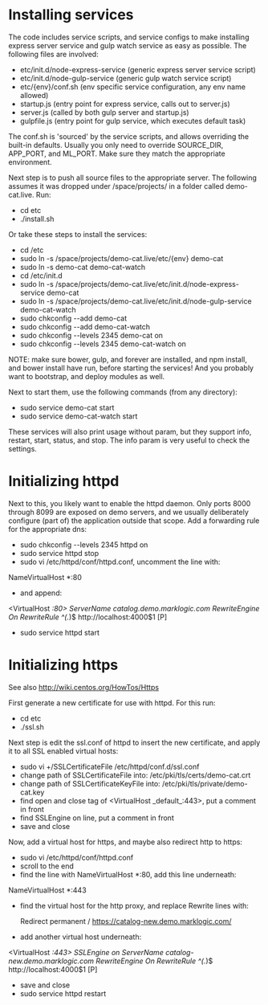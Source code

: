 # Installing services

The code includes service scripts, and service configs to make installing express server service and gulp watch service as easy as possible. The following files are involved:

- etc/init.d/node-express-service (generic express server service script)
- etc/init.d/node-gulp-service (generic gulp watch service script)
- etc/{env}/conf.sh (env specific service configuration, any env name allowed)
- startup.js (entry point for express service, calls out to server.js)
- server.js (called by both gulp server and startup.js)
- gulpfile.js (entry point for gulp service, which executes default task)

The conf.sh is 'sourced' by the service scripts, and allows overriding the built-in defaults. Usually you only need to override SOURCE\_DIR, APP\_PORT, and ML\_PORT. Make sure they match the appropriate environment.

Next step is to push all source files to the appropriate server. The following assumes it was dropped under /space/projects/ in a folder called demo-cat.live. Run:

- cd etc
- ./install.sh

Or take these steps to install the services:

- cd /etc
- sudo ln -s /space/projects/demo-cat.live/etc/{env} demo-cat
- sudo ln -s demo-cat demo-cat-watch
- cd /etc/init.d
- sudo ln -s /space/projects/demo-cat.live/etc/init.d/node-express-service demo-cat
- sudo ln -s /space/projects/demo-cat.live/etc/init.d/node-gulp-service demo-cat-watch
- sudo chkconfig --add demo-cat
- sudo chkconfig --add demo-cat-watch
- sudo chkconfig --levels 2345 demo-cat on
- sudo chkconfig --levels 2345 demo-cat-watch on

NOTE: make sure bower, gulp, and forever are installed, and npm install, and bower install have run, before starting the services! And you probably want to bootstrap, and deploy modules as well.

Next to start them, use the following commands (from any directory):

- sudo service demo-cat start
- sudo service demo-cat-watch start

These services will also print usage without param, but they support info, restart, start, status, and stop. The info param is very useful to check the settings.

# Initializing httpd

Next to this, you likely want to enable the httpd daemon. Only ports 8000 through 8099 are exposed on demo servers, and we usually deliberately configure (part of) the application outside that scope. Add a forwarding rule for the appropriate dns:

- sudo chkconfig --levels 2345 httpd on
- sudo service httpd stop
- sudo vi /etc/httpd/conf/httpd.conf, uncomment the line with:

NameVirtualHost *:80

- and append:

<VirtualHost *:80>
  ServerName catalog.demo.marklogic.com
  RewriteEngine On
  RewriteRule ^(.*)$ http://localhost:4000$1 [P]
</VirtualHost>

- sudo service httpd start

# Initializing https

See also http://wiki.centos.org/HowTos/Https

First generate a new certificate for use with httpd. For this run:

- cd etc
- ./ssl.sh

Next step is edit the ssl.conf of httpd to insert the new certificate, and apply it to all SSL enabled virtual hosts:

- sudo vi +/SSLCertificateFile /etc/httpd/conf.d/ssl.conf
- change path of SSLCertificateFile into: /etc/pki/tls/certs/demo-cat.crt
- change path of SSLCertificateKeyFile into: /etc/pki/tls/private/demo-cat.key
- find open and close tag of <VirtualHost \_default\_:443>, put a comment in front
- find SSLEngine on line, put a comment in front
- save and close

Now, add a virtual host for https, and maybe also redirect http to https:

- sudo vi /etc/httpd/conf/httpd.conf
- scroll to the end
- find the line with NameVirtualHost *:80, add this line underneath:

NameVirtualHost *:443

- find the virtual host for the http proxy, and replace Rewrite lines with:

  Redirect permanent / https://catalog-new.demo.marklogic.com/
  
- add another virtual host underneath:

<VirtualHost *:443>
  SSLEngine on
  ServerName catalog-new.demo.marklogic.com
  RewriteEngine On
  RewriteRule ^(.*)$ http://localhost:4000$1 [P]
</VirtualHost>

- save and close
- sudo service httpd restart

